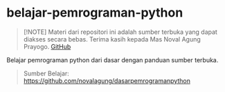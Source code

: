 # belajar-pemrograman-python
>
> [!NOTE]
> Materi dari repositori ini adalah sumber terbuka yang dapat diakses secara bebas.
> Terima kasih kepada Mas Noval Agung Prayogo.
> [GitHub](https://github.com/novalagung)

Belajar pemrograman python dari dasar dengan panduan sumber terbuka.

> Sumber Belajar: https://github.com/novalagung/dasarpemrogramanpython
